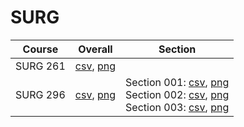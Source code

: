 # SURG

| Course | Overall | Section |
| ------ | ------- | ------- |
| SURG 261 | [csv](https://github.com/UCSD-Historical-Enrollment-Data/2024Winter/blob/main/overall/SURG%20261.csv), [png](https://raw.githubusercontent.com/UCSD-Historical-Enrollment-Data/2024Winter/main/plot_overall/SURG%20261.png) |  |
| SURG 296 | [csv](https://github.com/UCSD-Historical-Enrollment-Data/2024Winter/blob/main/overall/SURG%20296.csv), [png](https://raw.githubusercontent.com/UCSD-Historical-Enrollment-Data/2024Winter/main/plot_overall/SURG%20296.png) | Section 001: [csv](https://github.com/UCSD-Historical-Enrollment-Data/2024Winter/blob/main/section/SURG%20296_001.csv), [png](https://raw.githubusercontent.com/UCSD-Historical-Enrollment-Data/2024Winter/main/plot_section/SURG%20296_001.png)<br>Section 002: [csv](https://github.com/UCSD-Historical-Enrollment-Data/2024Winter/blob/main/section/SURG%20296_002.csv), [png](https://raw.githubusercontent.com/UCSD-Historical-Enrollment-Data/2024Winter/main/plot_section/SURG%20296_002.png)<br>Section 003: [csv](https://github.com/UCSD-Historical-Enrollment-Data/2024Winter/blob/main/section/SURG%20296_003.csv), [png](https://raw.githubusercontent.com/UCSD-Historical-Enrollment-Data/2024Winter/main/plot_section/SURG%20296_003.png) |
